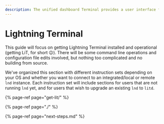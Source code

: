 ```yaml
---
description: The unified dashboard Terminal provides a user interface for Pool and Loop.
---
```


# Lightning Terminal

This guide will focus on getting Lightning Terminal installed and operational \(getting LiT, for short 😉\). There will be some command line operations and configuration file edits involved, but nothing too complicated and no building from source.

We've organized this section with different instruction sets depending on your OS and whether you want to connect to an integrated/local or remote `lnd` instance. Each instruction set will include sections for users that are not running `lnd` yet, and for users that wish to upgrade an existing `lnd` to `litd`.

{% page-ref page="get-lit/" %}

{% page-ref page="./" %}

{% page-ref page="next-steps.md" %}



